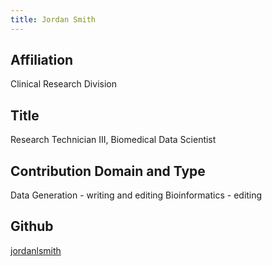 ```yaml
---
title: Jordan Smith
---
```

## Affiliation
Clinical Research Division
## Title
Research Technician III, Biomedical Data Scientist
## Contribution Domain and Type
Data Generation - writing and editing
Bioinformatics - editing

## Github
[jordanlsmith](https://github.com/jordanlsmith)
